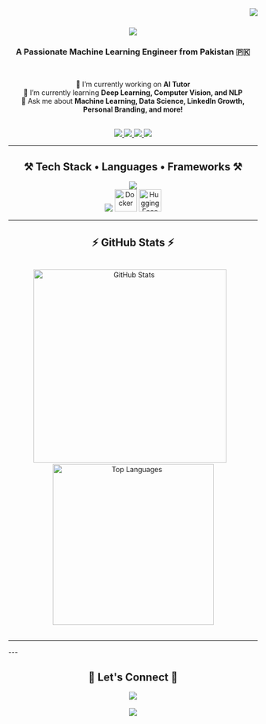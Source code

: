 <img align="right" src="https://visitor-badge.laobi.icu/badge?page_id=Ahmed-Islam-AI.Ahmed-Islam-AI" />

<h1 align="center">
  <img src="https://readme-typing-svg.herokuapp.com/?font=Righteous&size=35&center=true&vCenter=true&width=500&height=70&duration=4000&lines=Hi+There!+👋;+I'm+Ahmed+Islam!;" />
</h1>

<h3 align="center">A Passionate Machine Learning Engineer from Pakistan 🇵🇰</h3>

<br/>

<div align="center">

 🔭 I’m currently working on **AI Tutor**  
 🌱 I’m currently learning **Deep Learning, Computer Vision, and NLP**  
 💬 Ask me about **Machine Learning, Data Science, LinkedIn Growth, Personal Branding, and more!**

</div>

<br/>

<div align="center"> 
  <a href="mailto:ahmideveloper@gmail.com">
    <img src="https://img.shields.io/badge/Gmail-333333?style=for-the-badge&logo=gmail&logoColor=red" />
  </a>
  <a href="https://www.linkedin.com/in/ahmed-islam01" target="_blank">
    <img src="https://img.shields.io/badge/LinkedIn-0077B5?style=for-the-badge&logo=linkedin&logoColor=white" />
  </a>
  <a href="https://ahmedislam.netlify.app/" target="_blank">
     <img src="https://img.shields.io/badge/Portfolio-FF5722?style=for-the-badge&logo=todoist&logoColor=white" /> 
  </a>
  <a href="https://www.kaggle.com/ahmedislam0" target="_blank">
     <img src="https://img.shields.io/badge/Kaggle-20BEFF?style=for-the-badge&logo=kaggle&logoColor=white" /> 
  </a>
</div>

---

<h2 align="center">⚒️ Tech Stack • Languages • Frameworks ⚒️</h2>

<div align="center">

  <img src="https://skillicons.dev/icons?i=python,cpp,html,css,javascript,tailwind,bootstrap,vscode,github,git" /><br/>
  <img src="https://skillicons.dev/icons?i=fastapi,flask,anaconda,tensorflow,pytorch,opencv,scikitlearn,mysql,gcp" />
  <img src="https://cdn.jsdelivr.net/gh/devicons/devicon/icons/docker/docker-original.svg" width="45" height="45" alt="Docker" />
  <img src="https://huggingface.co/front/assets/huggingface_logo-noborder.svg" width="45" height="45" alt="Hugging Face" /><br/>

</div>


---

<h2 align="center">⚡ GitHub Stats ⚡</h2>
<br/>
<div align="center">
  <img width="390" src="https://github-readme-stats.vercel.app/api?username=Ahmed-Islam-AI&count_private=true&show_icons=true&theme=react&rank_icon=github&border_radius=10" alt="GitHub Stats" />
  &nbsp;&nbsp;
  <img width="325" src="https://github-readme-stats.vercel.app/api/top-langs/?username=Ahmed-Islam-AI&hide=HTML&langs_count=8&layout=compact&theme=react&border_radius=10&size_weight=0.5&count_weight=0.5&exclude_repo=github-readme-stats" alt="Top Languages" />
</div>

<br/>
<hr/>
---

<h2 align="center">🤝 Let's Connect 🤝</h2>

<div align="center">
  <a href="https://www.linkedin.com/in/ahmed-islam01" target="_blank">
    <img src="https://img.shields.io/badge/Message%20Me%20on%20LinkedIn-0077B5?style=for-the-badge&logo=linkedin&logoColor=white" />
  </a>
  <br/><br/>
  <img src="https://readme-typing-svg.herokuapp.com/?font=Righteous&size=25&center=true&vCenter=true&width=550&height=70&duration=4000&lines=Thanks+For+Visiting!+✌️;Let's+Build+Something+Amazing!;Always+Open+to+Collaboration+:)" />
</div>
